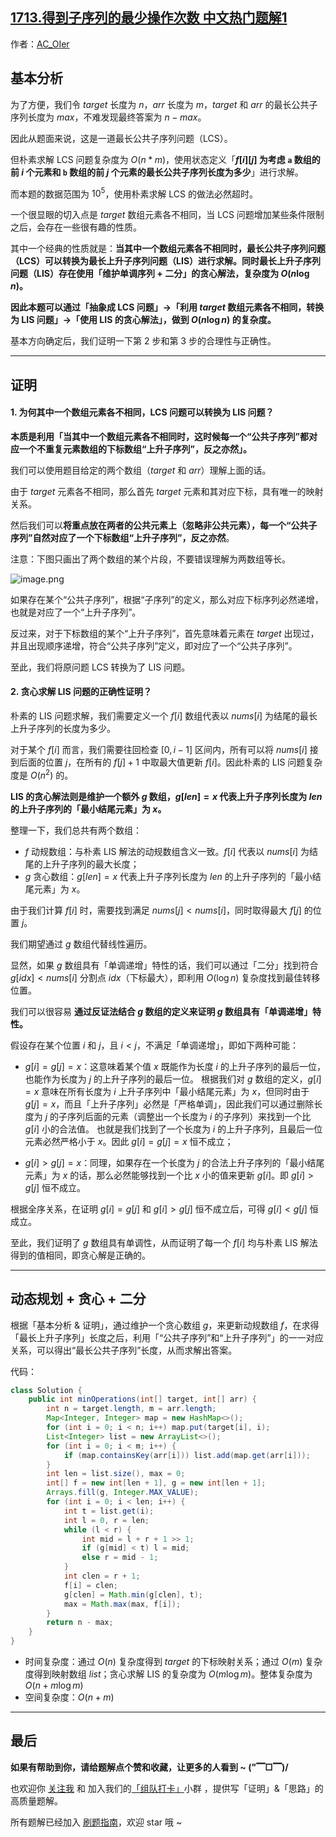 ## [1713.得到子序列的最少操作次数 中文热门题解1](https://leetcode.cn/problems/minimum-operations-to-make-a-subsequence/solutions/100000/gong-shui-san-xie-noxiang-xin-ke-xue-xi-oj7yu)

作者：[AC_OIer](https://leetcode.cn/u/AC_OIer)

## 基本分析

为了方便，我们令 $target$ 长度为 $n$，$arr$ 长度为 $m$，$target$ 和 $arr$ 的最长公共子序列长度为 $max$，不难发现最终答案为 $n - max$。

因此从题面来说，这是一道最长公共子序列问题（LCS）。

但朴素求解 LCS 问题复杂度为 $O(n * m)$，使用状态定义「**$f[i][j]$ 为考虑 `a` 数组的前 $i$ 个元素和 `b` 数组的前 $j$ 个元素的最长公共子序列长度为多少**」进行求解。

而本题的数据范围为 $10^5$，使用朴素求解 LCS 的做法必然超时。

一个很显眼的切入点是 $target$ 数组元素各不相同，当 LCS 问题增加某些条件限制之后，会存在一些很有趣的性质。

其中一个经典的性质就是：**当其中一个数组元素各不相同时，最长公共子序列问题（LCS）可以转换为最长上升子序列问题（LIS）进行求解。同时最长上升子序列问题（LIS）存在使用「维护单调序列 + 二分」的贪心解法，复杂度为 $O(n\log{n})$。**

**因此本题可以通过「抽象成 LCS 问题」->「利用 $target$ 数组元素各不相同，转换为 LIS 问题」->「使用 LIS 的贪心解法」，做到 $O(n\log{n})$ 的复杂度。**

基本方向确定后，我们证明一下第 $2$ 步和第 $3$ 步的合理性与正确性。

---

## 证明

#### 1. 为何其中一个数组元素各不相同，LCS 问题可以转换为 LIS 问题？

**本质是利用「当其中一个数组元素各不相同时，这时候每一个“公共子序列”都对应一个不重复元素数组的下标数组“上升子序列”，反之亦然」。**

我们可以使用题目给定的两个数组（$target$ 和 $arr$）理解上面的话。

由于 $target$ 元素各不相同，那么首先 $target$ 元素和其对应下标，具有唯一的映射关系。

然后我们可以**将重点放在两者的公共元素上（忽略非公共元素），每一个“公共子序列”自然对应了一个下标数组“上升子序列”，反之亦然**。

注意：下图只画出了两个数组的某个片段，不要错误理解为两数组等长。

![image.png](https://pic.leetcode-cn.com/1627265496-KtDwZl-image.png)

如果存在某个“公共子序列”，根据“子序列”的定义，那么对应下标序列必然递增，也就是对应了一个“上升子序列”。

反过来，对于下标数组的某个“上升子序列”，首先意味着元素在 $target$ 出现过，并且出现顺序递增，符合“公共子序列”定义，即对应了一个“公共子序列”。

至此，我们将原问题 LCS 转换为了 LIS 问题。

#### 2. 贪心求解 LIS 问题的正确性证明？

朴素的 LIS 问题求解，我们需要定义一个 $f[i]$ 数组代表以 $nums[i]$ 为结尾的最长上升子序列的长度为多少。

对于某个 $f[i]$ 而言，我们需要往回检查 $[0, i - 1]$ 区间内，所有可以将 $nums[i]$ 接到后面的位置 $j$，在所有的 $f[j] + 1$ 中取最大值更新 $f[i]$。因此朴素的 LIS 问题复杂度是 $O(n^2)$ 的。

**LIS 的贪心解法则是维护一个额外 $g$ 数组，$g[len] = x$ 代表上升子序列长度为 $len$ 的上升子序列的「最小结尾元素」为 $x$。**

整理一下，我们总共有两个数组：
* $f$ 动规数组：与朴素 LIS 解法的动规数组含义一致。$f[i]$ 代表以 $nums[i]$ 为结尾的上升子序列的最大长度；
* $g$ 贪心数组：$g[len] = x$ 代表上升子序列长度为 $len$ 的上升子序列的「最小结尾元素」为 $x$。

由于我们计算 $f[i]$ 时，需要找到满足 $nums[j] < nums[i]$，同时取得最大 $f[j]$ 的位置 $j$。

我们期望通过 $g$ 数组代替线性遍历。

显然，如果 $g$ 数组具有「单调递增」特性的话，我们可以通过「二分」找到符合 $g[idx] < nums[i]$ 分割点 $idx$（下标最大），即利用 $O(\log{n})$ 复杂度找到最佳转移位置。

我们可以很容易 **通过反证法结合 $g$ 数组的定义来证明 $g$ 数组具有「单调递增」特性。**

假设存在某个位置 $i$ 和 $j$，且 $i < j$，不满足「单调递增」，即如下两种可能：

* $g[i] = g[j] = x$：这意味着某个值 $x$ 既能作为长度 $i$ 的上升子序列的最后一位，也能作为长度为 $j$ 的上升子序列的最后一位。
    根据我们对 $g$ 数组的定义，$g[i] = x$ 意味在所有长度为 $i$ 上升子序列中「最小结尾元素」为 $x$，但同时由于 $g[j] = x$，而且「上升子序列」必然是「严格单调」，因此我们可以通过删除长度为 $j$ 的子序列后面的元素（调整出一个长度为 $i$ 的子序列）来找到一个比 $g[i]$ 小的合法值。
    也就是我们找到了一个长度为 $i$ 的上升子序列，且最后一位元素必然严格小于 $x$。因此 $g[i] = g[j] = x$ 恒不成立；

* $g[i] > g[j] = x$：同理，如果存在一个长度为 $j$ 的合法上升子序列的「最小结尾元素」为 $x$ 的话，那么必然能够找到一个比 $x$ 小的值来更新 $g[i]$。即 $g[i] > g[j]$ 恒不成立。

根据全序关系，在证明 $g[i] = g[j]$ 和 $g[i] > g[j]$ 恒不成立后，可得 $g[i] < g[j]$ 恒成立。

至此，我们证明了 $g$ 数组具有单调性，从而证明了每一个 $f[i]$ 均与朴素 LIS 解法得到的值相同，即贪心解是正确的。

---

## 动态规划 + 贪心 + 二分

根据「基本分析 & 证明」，通过维护一个贪心数组 $g$，来更新动规数组 $f$，在求得「最长上升子序列」长度之后，利用「“公共子序列”和“上升子序列”」的一一对应关系，可以得出“最长公共子序列”长度，从而求解出答案。

代码：
```Java []
class Solution {
    public int minOperations(int[] target, int[] arr) {
        int n = target.length, m = arr.length;
        Map<Integer, Integer> map = new HashMap<>();
        for (int i = 0; i < n; i++) map.put(target[i], i);
        List<Integer> list = new ArrayList<>();
        for (int i = 0; i < m; i++) {
            if (map.containsKey(arr[i])) list.add(map.get(arr[i]));
        }
        int len = list.size(), max = 0;
        int[] f = new int[len + 1], g = new int[len + 1];
        Arrays.fill(g, Integer.MAX_VALUE);
        for (int i = 0; i < len; i++) {
            int t = list.get(i);
            int l = 0, r = len;
            while (l < r) {
                int mid = l + r + 1 >> 1;
                if (g[mid] < t) l = mid;
                else r = mid - 1;
            }
            int clen = r + 1;
            f[i] = clen;
            g[clen] = Math.min(g[clen], t);
            max = Math.max(max, f[i]);
        }
        return n - max;
    }
}
```
* 时间复杂度：通过 $O(n)$ 复杂度得到 $target$ 的下标映射关系；通过 $O(m)$ 复杂度得到映射数组 $list$；贪心求解 LIS 的复杂度为 $O(m\log{m})$。整体复杂度为 $O(n + m\log{m})$
* 空间复杂度：$O(n + m)$

---

## 最后

**如果有帮助到你，请给题解点个赞和收藏，让更多的人看到 ~ ("▔□▔)/**

也欢迎你 [关注我](https://oscimg.oschina.net/oscnet/up-19688dc1af05cf8bdea43b2a863038ab9e5.png) 和 加入我们的[「组队打卡」](https://leetcode-cn.com/u/ac_oier/)小群 ，提供写「证明」&「思路」的高质量题解。

所有题解已经加入 [刷题指南](https://github.com/SharingSource/LogicStack-LeetCode/wiki)，欢迎 star 哦 ~ 